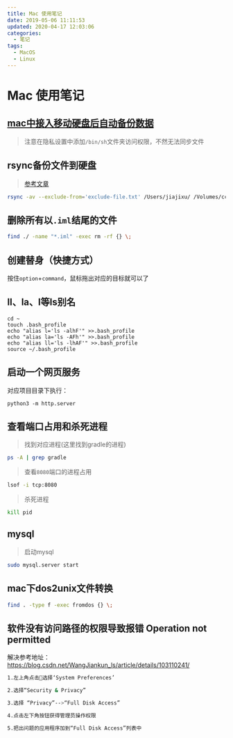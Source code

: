 ```yaml
---
title: Mac 使用笔记
date: 2019-05-06 11:11:53
updated: 2020-04-17 12:03:06
categories:
  - 笔记
tags:
  - MacOS
  - Linux
---
```


# Mac 使用笔记

## [mac中接入移动硬盘后自动备份数据](http://www.xiaocai.name/2017/07/07/mac%E4%B8%AD%E6%8E%A5%E5%85%A5%E7%A7%BB%E5%8A%A8%E7%A1%AC%E7%9B%98%E8%87%AA%E5%8A%A8%E5%A4%87%E4%BB%BD%E6%95%B0%E6%8D%AE(launchctl)/)

> 注意在隐私设置中添加`/bin/sh`文件夹访问权限，不然无法同步文件

## rsync备份文件到硬盘

> [参考文章](https://www.ruanyifeng.com/blog/2020/08/rsync.html)

``` sh
rsync -av --exclude-from='exclude-file.txt' /Users/jiajixu/ /Volumes/cc/MacBak
```

## 删除所有以`.iml`结尾的文件

``` sh
find ./ -name "*.iml" -exec rm -rf {} \;
```

## 创建替身（快捷方式）

按住`option`+`command`，鼠标拖出对应的目标就可以了

## ll、la、l等ls别名

``` shell
cd ~
touch .bash_profile
echo "alias l='ls -alhF'" >>.bash_profile
echo "alias la='ls -AFh'" >>.bash_profile
echo "alias ll='ls -lhAF'" >>.bash_profile
source ~/.bash_profile
```

## 启动一个网页服务

对应项目目录下执行：

``` shell
python3 -m http.server
```

## 查看端口占用和杀死进程

> 找到对应进程(这里找到gradle的进程)

``` sh
ps -A | grep gradle
```

> 查看`8080`端口的进程占用

``` sh
lsof -i tcp:8080
```

> 杀死进程

``` sh
kill pid
```

## mysql

> 启动mysql

``` sh
sudo mysql.server start
```

## mac下dos2unix文件转换

``` sh
find . -type f -exec fromdos {} \;
```

## 软件没有访问路径的权限导致报错 Operation not permitted

解决参考地址：<https://blog.csdn.net/WangJiankun_ls/article/details/103110241/>

``` sh
1.左上角点击选择‘System Preferences’

2.选择“Security & Privacy”

3.选择 “Privacy”-->“Full Disk Access”

4.点击左下角按钮获得管理员操作权限

5.把出问题的应用程序加到“Full Disk Access”列表中
```
